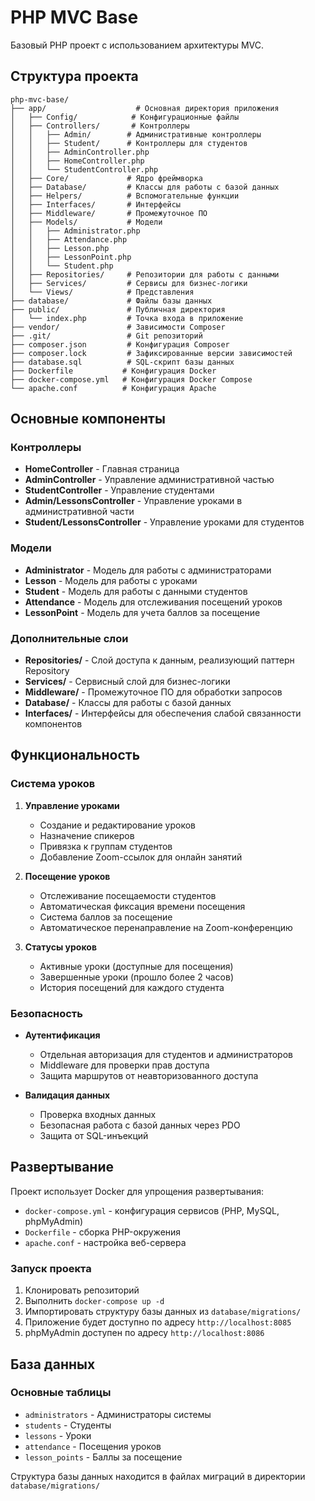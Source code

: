 # PHP MVC Base

Базовый PHP проект с использованием архитектуры MVC.

## Структура проекта

```
php-mvc-base/
├── app/                    # Основная директория приложения
│   ├── Config/            # Конфигурационные файлы
│   ├── Controllers/       # Контроллеры
│   │   ├── Admin/        # Административные контроллеры
│   │   ├── Student/      # Контроллеры для студентов
│   │   ├── AdminController.php
│   │   ├── HomeController.php
│   │   └── StudentController.php
│   ├── Core/             # Ядро фреймворка
│   ├── Database/         # Классы для работы с базой данных
│   ├── Helpers/          # Вспомогательные функции
│   ├── Interfaces/       # Интерфейсы
│   ├── Middleware/       # Промежуточное ПО
│   ├── Models/           # Модели
│   │   ├── Administrator.php
│   │   ├── Attendance.php
│   │   ├── Lesson.php
│   │   ├── LessonPoint.php
│   │   └── Student.php
│   ├── Repositories/     # Репозитории для работы с данными
│   ├── Services/         # Сервисы для бизнес-логики
│   └── Views/            # Представления
├── database/             # Файлы базы данных
├── public/               # Публичная директория
│   └── index.php         # Точка входа в приложение
├── vendor/               # Зависимости Composer
├── .git/                 # Git репозиторий
├── composer.json         # Конфигурация Composer
├── composer.lock         # Зафиксированные версии зависимостей
├── database.sql          # SQL-скрипт базы данных
├── Dockerfile           # Конфигурация Docker
├── docker-compose.yml   # Конфигурация Docker Compose
└── apache.conf          # Конфигурация Apache
```

## Основные компоненты

### Контроллеры
- **HomeController** - Главная страница
- **AdminController** - Управление административной частью
- **StudentController** - Управление студентами
- **Admin/LessonsController** - Управление уроками в административной части
- **Student/LessonsController** - Управление уроками для студентов

### Модели
- **Administrator** - Модель для работы с администраторами
- **Lesson** - Модель для работы с уроками
- **Student** - Модель для работы с данными студентов
- **Attendance** - Модель для отслеживания посещений уроков
- **LessonPoint** - Модель для учета баллов за посещение

### Дополнительные слои
- **Repositories/** - Слой доступа к данным, реализующий паттерн Repository
- **Services/** - Сервисный слой для бизнес-логики
- **Middleware/** - Промежуточное ПО для обработки запросов
- **Database/** - Классы для работы с базой данных
- **Interfaces/** - Интерфейсы для обеспечения слабой связанности компонентов

## Функциональность

### Система уроков
1. **Управление уроками**
   - Создание и редактирование уроков
   - Назначение спикеров
   - Привязка к группам студентов
   - Добавление Zoom-ссылок для онлайн занятий

2. **Посещение уроков**
   - Отслеживание посещаемости студентов
   - Автоматическая фиксация времени посещения
   - Система баллов за посещение
   - Автоматическое перенаправление на Zoom-конференцию

3. **Статусы уроков**
   - Активные уроки (доступные для посещения)
   - Завершенные уроки (прошло более 2 часов)
   - История посещений для каждого студента

### Безопасность
- **Аутентификация**
  - Отдельная авторизация для студентов и администраторов
  - Middleware для проверки прав доступа
  - Защита маршрутов от неавторизованного доступа

- **Валидация данных**
  - Проверка входных данных
  - Безопасная работа с базой данных через PDO
  - Защита от SQL-инъекций

## Развертывание

Проект использует Docker для упрощения развертывания:
- `docker-compose.yml` - конфигурация сервисов (PHP, MySQL, phpMyAdmin)
- `Dockerfile` - сборка PHP-окружения
- `apache.conf` - настройка веб-сервера

### Запуск проекта
1. Клонировать репозиторий
2. Выполнить `docker-compose up -d`
3. Импортировать структуру базы данных из `database/migrations/`
4. Приложение будет доступно по адресу `http://localhost:8085`
5. phpMyAdmin доступен по адресу `http://localhost:8086`

## База данных

### Основные таблицы
- `administrators` - Администраторы системы
- `students` - Студенты
- `lessons` - Уроки
- `attendance` - Посещения уроков
- `lesson_points` - Баллы за посещение

Структура базы данных находится в файлах миграций в директории `database/migrations/`
